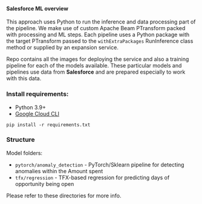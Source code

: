 #### Salesforce ML overview

This approach uses Python to run the inference and data processing part of the pipeline.
We make use of custom Apache Beam PTransform packed with processing and ML steps. 
Each pipeline uses a Python package with the target PTransform passed to the `withExtraPackages` RunInference class method or supplied by an expansion service.

Repo contains all the images for deploying the service and also a training pipeline for each of the models available.
These particular models and pipelines use data from **Salesforce** and are prepared especially to work with this data.

### Install requirements:

* Python 3.9+
* [Google Cloud CLI](https://cloud.google.com/sdk/docs/install)

`pip install -r requirements.txt`

### Structure

Model folders:

* `pytorch/anomaly_detection` - PyTorch/Sklearn pipeline for detecting anomalies within the Amount spent
* `tfx/regression` - TFX-based regression for predicting days of opportunity being open

Please refer to these directories for more info.
